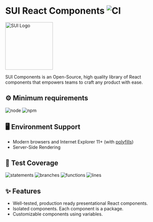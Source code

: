# SUI React Components ![CI](https://github.com/SUI-Components/sui-components/workflows/CI/badge.svg)

<img src="https://avatars2.githubusercontent.com/u/13288987?s=200&v=4" alt="SUI Logo" width="150">

SUI Components is an Open-Source, high quality library of React components that empowers teams to craft any product with ease.

## ⚙️ Minimum requirements
![node](https://shields.io/badge/node-v16+-lightgray?logo=nodedotjs&logoWidth=20&style=for-the-badge)
![npm](https://shields.io/badge/npm-v7+-lightgrey?logo=npm&logoWidth=20&style=for-the-badge)

## 🖥 Environment Support

- Modern browsers and Internet Explorer 11+ (with [polyfills](https://github.com/SUI-Components/sui/tree/master/packages/sui-polyfills))
- Server-Side Rendering

## 🧪 Test Coverage

![statements](https://shields.io/badge/statements-71.54%25-orange)
![branches](https://shields.io/badge/branches-57.06%25-AA0000)
![functions](https://shields.io/badge/functions-58.67%25-AA0000)
![lines](https://shields.io/badge/lines-73.36%25-orange)

## ✨ Features

- Well-tested, production ready presentational React components.
- Isolated components. Each component is a package.
- Customizable components using variables.
